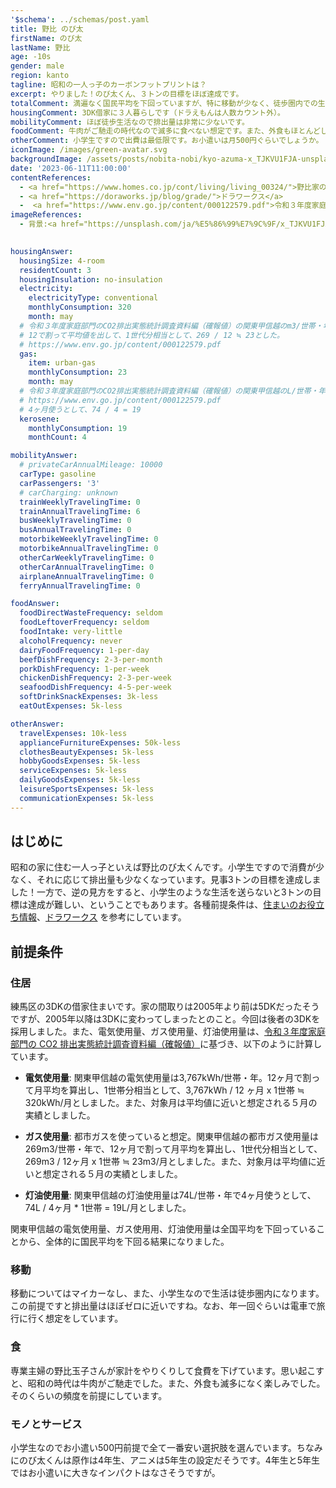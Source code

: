 ```yaml
---
'$schema': ../schemas/post.yaml
title: 野比 のび太
firstName: のび太
lastName: 野比
age: -10s
gender: male
region: kanto
tagline: 昭和の一人っ子のカーボンフットプリントは？
excerpt: やりました！のび太くん、３トンの目標をほぼ達成です。
totalComment: 満遍なく国民平均を下回っていますが、特に移動が少なく、徒歩圏内での生活が効いています。
housingComment: 3DK借家に３人暮らしです（ドラえもんは人数カウント外）。
mobilityComment: ほぼ徒歩生活なので排出量は非常に少ないです。
foodComment: 牛肉がご馳走の時代なので滅多に食べない想定です。また、外食もほとんどしない前提です。
otherComment: 小学生ですので出費は最低限です。お小遣いは月500円ぐらいでしょうか。
iconImage: /images/green-avatar.svg
backgroundImage: /assets/posts/nobita-nobi/kyo-azuma-x_TJKVU1FJA-unsplash.jpg
date: '2023-06-11T11:00:00'
contentReferences:
  - <a href="https://www.homes.co.jp/cont/living/living_00324/">野比家の間取り</a>
  - <a href="https://doraworks.jp/blog/grade/">ドラワークス</a>
  -  <a href="https://www.env.go.jp/content/000122579.pdf">令和３年度家庭部門のCO2排出実態統計調査資料編（確報値）</a>
imageReferences:
  - 背景:<a href="https://unsplash.com/ja/%E5%86%99%E7%9C%9F/x_TJKVU1FJA?utm_source=unsplash&utm_medium=referral&utm_content=creditCopyText">Unsplash</a>の<a href="https://unsplash.com/de/@tokyo_boy?utm_source=unsplash&utm_medium=referral&utm_content=creditCopyText">kyo azuma</a>が撮影した写真
  

housingAnswer:
  housingSize: 4-room
  residentCount: 3
  housingInsulation: no-insulation
  electricity:
    electricityType: conventional
    monthlyConsumption: 320
    month: may
  # 令和３年度家庭部門のCO2排出実態統計調査資料編（確報値）の関東甲信越のm3/世帯・年が269
  # 12で割って平均値を出して、1世代分相当として、269 / 12 ≒ 23とした。
  # https://www.env.go.jp/content/000122579.pdf
  gas:
    item: urban-gas
    monthlyConsumption: 23
    month: may
  # 令和３年度家庭部門のCO2排出実態統計調査資料編（確報値）の関東甲信越のL/世帯・年が74
  # https://www.env.go.jp/content/000122579.pdf
  # 4ヶ月使うとして、74 / 4 = 19
  kerosene:
    monthlyConsumption: 19
    monthCount: 4

mobilityAnswer:
  # privateCarAnnualMileage: 10000
  carType: gasoline
  carPassengers: '3'
  # carCharging: unknown
  trainWeeklyTravelingTime: 0
  trainAnnualTravelingTime: 6
  busWeeklyTravelingTime: 0
  busAnnualTravelingTime: 0
  motorbikeWeeklyTravelingTime: 0
  motorbikeAnnualTravelingTime: 0
  otherCarWeeklyTravelingTime: 0
  otherCarAnnualTravelingTime: 0
  airplaneAnnualTravelingTime: 0
  ferryAnnualTravelingTime: 0

foodAnswer:
  foodDirectWasteFrequency: seldom
  foodLeftoverFrequency: seldom
  foodIntake: very-little
  alcoholFrequency: never
  dairyFoodFrequency: 1-per-day
  beefDishFrequency: 2-3-per-month
  porkDishFrequency: 1-per-week
  chickenDishFrequency: 2-3-per-week
  seafoodDishFrequency: 4-5-per-week
  softDrinkSnackExpenses: 3k-less
  eatOutExpenses: 5k-less

otherAnswer:
  travelExpenses: 10k-less
  applianceFurnitureExpenses: 50k-less
  clothesBeautyExpenses: 5k-less
  hobbyGoodsExpenses: 5k-less
  serviceExpenses: 5k-less
  dailyGoodsExpenses: 5k-less
  leisureSportsExpenses: 5k-less
  communicationExpenses: 5k-less
---
```


## はじめに

昭和の家に住む一人っ子といえば野比のび太くんです。小学生ですので消費が少なく、それに応じて排出量も少なくなっています。見事3トンの目標を達成しました！一方で、逆の見方をすると、小学生のような生活を送らないと3トンの目標は達成が難しい、ということでもあります。各種前提条件は、[住まいのお役立ち情報](https://www.homes.co.jp/cont/living/living_00324/)、[ドラワークス](https://doraworks.jp/blog/grade/) を参考にしています。

## 前提条件

### 住居

練馬区の3DKの借家住まいです。家の間取りは2005年より前は5DKだったそうですが、2005年以降は3DKに変わってしまったとのこと。今回は後者の3DKを採用しました。また、電気使用量、ガス使用量、灯油使用量は、[令和３年度家庭部門の CO2 排出実態統計調査資料編（確報値）](https://www.env.go.jp/content/000122579.pdf)に基づき、以下のように計算しています。

- **電気使用量**: 関東甲信越の電気使用量は3,767kWh/世帯・年。12ヶ月で割って月平均を算出し、1世帯分相当として、3,767kWh / 12 ヶ月 x 1世帯 ≒ 320kWh/月としました。また、対象月は平均値に近いと想定される５月の実績としました。

- **ガス使用量**: 都市ガスを使っていると想定。関東甲信越の都市ガス使用量は269m3/世帯・年で、12ヶ月で割って月平均を算出し、1世代分相当として、269m3 / 12ヶ月 x 1世帯 ≒ 23m3/月としました。また、対象月は平均値に近いと想定される５月の実績としました。

- **灯油使用量**: 関東甲信越の灯油使用量は74L/世帯・年で4ヶ月使うとして、74L / 4ヶ月 * 1世帯 = 19L/月としました。

関東甲信越の電気使用量、ガス使用用、灯油使用量は全国平均を下回っていることから、全体的に国民平均を下回る結果になりました。

### 移動

移動についてはマイカーなし、また、小学生なので生活は徒歩圏内になります。この前提ですと排出量はほぼゼロに近いですね。なお、年一回ぐらいは電車で旅行に行く想定をしています。

### 食

専業主婦の野比玉子さんが家計をやりくりして食費を下げています。思い起こすと、昭和の時代は牛肉がご馳走でした。また、外食も滅多になく楽しみでした。そのくらいの頻度を前提にしています。

### モノとサービス

小学生なのでお小遣い500円前提で全て一番安い選択肢を選んでいます。ちなみにのび太くんは原作は4年生、アニメは5年生の設定だそうです。4年生と5年生ではお小遣いに大きなインパクトはなさそうですが。
